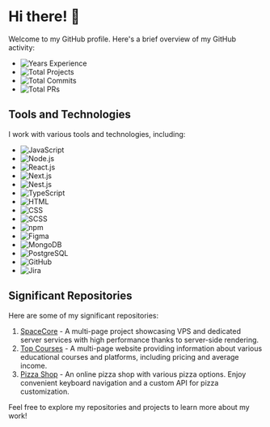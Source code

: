 # Hi there! 👋

Welcome to my GitHub profile. Here's a brief overview of my GitHub activity:

- ![Years Experience](https://img.shields.io/badge/Years%20Experience-1.5+-red)
- ![Total Projects](https://img.shields.io/badge/Total%20Projects-28-blue)
- ![Total Commits](https://img.shields.io/badge/Total%20Commits-633-brightgreen)
- ![Total PRs](https://img.shields.io/badge/Total%20PRs-101-orange)

## Tools and Technologies

I work with various tools and technologies, including:

- ![JavaScript](https://img.shields.io/badge/JavaScript-ES6-yellow)
- ![Node.js](https://img.shields.io/badge/Node.js-Latest-brightgreen)
- ![React.js](https://img.shields.io/badge/React.js-Latest-blue)
- ![Next.js](https://img.shields.io/badge/Next.js-Latest-black)
- ![Nest.js](https://img.shields.io/badge/Nest.js-Latest-red)
- ![TypeScript](https://img.shields.io/badge/TypeScript-Latest-blueviolet)
- ![HTML](https://img.shields.io/badge/HTML-Latest-brightgreen)
- ![CSS](https://img.shields.io/badge/CSS-Latest-blue)
- ![SCSS](https://img.shields.io/badge/SCSS-Latest-brightpink)
- ![npm](https://img.shields.io/badge/npm-Latest-red)
- ![Figma](https://img.shields.io/badge/Figma-Latest-purple)
- ![MongoDB](https://img.shields.io/badge/MongoDB-Latest-green)
- ![PostgreSQL](https://img.shields.io/badge/PostgreSQL-Latest-blue)
- ![GitHub](https://img.shields.io/badge/GitHub-Latest-lightgrey)
- ![Jira](https://img.shields.io/badge/Jira-Latest-black)

## Significant Repositories

Here are some of my significant repositories:

1. [SpaceCore](https://github.com/yourusername/spacecore) - A multi-page project showcasing VPS and dedicated server services with high performance thanks to server-side rendering.
2. [Top Courses](https://github.com/yourusername/top-courses) - A multi-page website providing information about various educational courses and platforms, including pricing and average income.
3. [Pizza Shop](https://github.com/yourusername/pizza-shop) - An online pizza shop with various pizza options. Enjoy convenient keyboard navigation and a custom API for pizza customization.

Feel free to explore my repositories and projects to learn more about my work!

